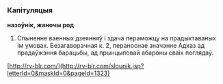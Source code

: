### Капітуляцыя
**назоўнік, жаночы род**

1. Спыненне ваенных дзеянняў і здача пераможцу на прадыктаваных ім умовах. Безагаворачная к. 2, пераноснае значэнне Адказ ад прадаўжэння барацьбы, ад прынцыповай абароны сваіх поглядаў.

<a rel="author">[http://rv-blr.com/](http://rv-blr.com/slounik.jsp?letterId=0&maskId=0&pageId=1323)</a>
